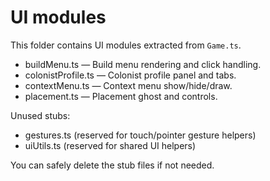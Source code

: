 # UI modules

This folder contains UI modules extracted from `Game.ts`.

- buildMenu.ts — Build menu rendering and click handling.
- colonistProfile.ts — Colonist profile panel and tabs.
- contextMenu.ts — Context menu show/hide/draw.
- placement.ts — Placement ghost and controls.

Unused stubs:

- gestures.ts (reserved for touch/pointer gesture helpers)
- uiUtils.ts (reserved for shared UI helpers)

You can safely delete the stub files if not needed.
